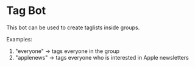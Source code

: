 # Tag Bot

This bot can be used to create taglists inside groups. 

Examples:
1. "everyone" -> tags everyone in the group
2. "applenews" -> tags everyone who is interested in Apple newsletters
